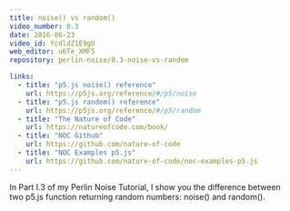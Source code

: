 ```yaml
---
title: noise() vs random()
video_number: 0.3
date: 2016-06-23
video_id: YcdldZ1E9gU
web_editor: u6Te_XMF5
repository: perlin-noise/0.3-noise-vs-random

links:
  - title: "p5.js noise() reference"
    url: https://p5js.org/reference/#/p5/noise
  - title: "p5.js random() reference"
    url: https://p5js.org/reference/#/p5/random
  - title: "The Nature of Code"
    url: https://natureofcode.com/book/
  - title: "NOC Github"
    url: https://github.com/nature-of-code
  - title: "NOC Examples p5.js"
    url: https://github.com/nature-of-code/noc-examples-p5.js
---
```

In Part I.3 of my Perlin Noise Tutorial, I show you the difference between two p5.js function returning random numbers: noise() and random().